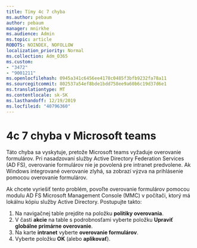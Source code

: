 ```yaml
---
title: Tímy 4c 7 chyba
ms.author: pebaum
author: pebaum
manager: mnirkhe
ms.audience: Admin
ms.topic: article
ROBOTS: NOINDEX, NOFOLLOW
localization_priority: Normal
ms.collection: Adm_O365
ms.custom:
- "3472"
- "9001211"
ms.openlocfilehash: 0945a341c6456ee4178c0485f3bfb9232fa78a11
ms.sourcegitcommit: 802537a54ef8bde1bdd758ee9a60b6c19d37d6e1
ms.translationtype: MT
ms.contentlocale: sk-SK
ms.lasthandoff: 12/19/2019
ms.locfileid: "40796360"
---
```

# <a name="4c7-error-in-microsoft-teams"></a>4c 7 chyba v Microsoft teams

Táto chyba sa vyskytuje, pretože Microsoft teams vyžaduje overovanie formulárov. Pri nasadzovaní služby Active Directory Federation Services (AD FS), overovanie formulárov nie je povolená pre intranet predvolene. Ak Windows integrované overovanie zlyhá, sa zobrazí výzva na prihlásenie pomocou overovanie formulárov.

Ak chcete vyriešiť tento problém, povoľte overovanie formulárov pomocou modulu AD FS Microsoft Management Console (MMC) v počítači, ktorý má lokálnu kópiu služby Active Directory. Postupujte takto: 

1. Na navigačnej table prejdite na položku **politiky overovania**.
2. V časti **akcie** na table s podrobnosťami vyberte položku **Upraviť globálne primárne overovanie**.
3. Na karte **intranet** vyberte **overovanie formulárov**.
4. Vyberte položku **OK** (alebo **aplikovať**).